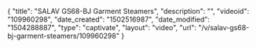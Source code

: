 {
    "title": "SALAV GS68-BJ Garment Steamers",
    "description": "",
    "videoid": "109960298",
    "date_created": "1502516987",
    "date_modified": "1504288887",
    "type": "captivate",
    "layout": "video",
    "url": "\/v\/salav-gs68-bj-garment-steamers\/109960298"
}